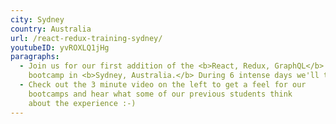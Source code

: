```yaml
---
city: Sydney
country: Australia
url: /react-redux-training-sydney/
youtubeID: yvROXLQ1jHg
paragraphs:
  - Join us for our first addition of the <b>React, Redux, GraphQL</b>
    bootcamp in <b>Sydney, Australia.</b> During 6 intense days we'll take you from entry level through to React expert, competent with all tools in the React ecosystem.
  - Check out the 3 minute video on the left to get a feel for our
    bootcamps and hear what some of our previous students think
    about the experience :-)
---
```

